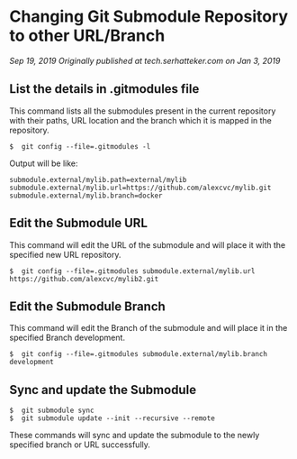 # Changing Git Submodule Repository to other URL/Branch

*Sep 19, 2019 Originally published at tech.serhatteker.com on Jan 3, 2019*

## List the details in .gitmodules file

This command lists all the submodules present in the current repository with their paths, URL location and the branch which it is mapped in the repository.
```
$  git config --file=.gitmodules -l
```

Output will be like:

```
submodule.external/mylib.path=external/mylib
submodule.external/mylib.url=https://github.com/alexcvc/mylib.git
submodule.external/mylib.branch=docker
```

## Edit the Submodule URL

This command will edit the URL of the submodule and will place it with the specified new URL repository.

```
$  git config --file=.gitmodules submodule.external/mylib.url https://github.com/alexcvc/mylib2.git
```

## Edit the Submodule Branch

This command will edit the Branch of the submodule and will place it in the specified Branch development.

```
$  git config --file=.gitmodules submodule.external/mylib.branch development
```

## Sync and update the Submodule

```
$  git submodule sync
$  git submodule update --init --recursive --remote
```

These commands will sync and update the submodule to the newly specified branch or URL successfully.
